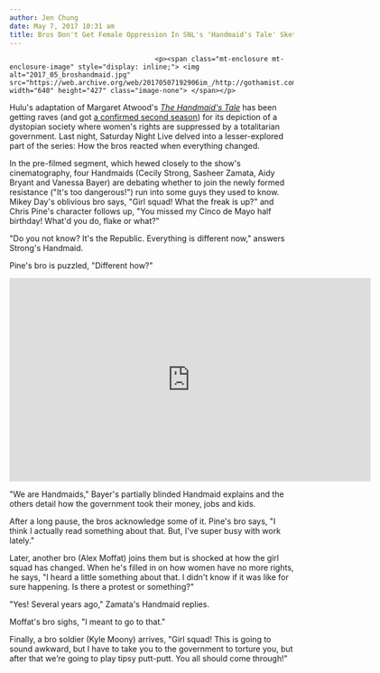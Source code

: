```yaml
---
author: Jen Chung
date: May 7, 2017 10:31 am
title: Bros Don't Get Female Oppression In SNL's 'Handmaid's Tale' Sketch
---
```


	
										<p><span class="mt-enclosure mt-enclosure-image" style="display: inline;"> <img alt="2017_05_broshandmaid.jpg" src="https://web.archive.org/web/20170507192906im_/http://gothamist.com/attachments/jen/2017_05_broshandmaid.jpg" width="640" height="427" class="image-none"> </span></p>

<p>Hulu&apos;s adaptation of Margaret Atwood&apos;s  <a href="https://web.archive.org/web/20170507192906/http://gothamist.com/2017/04/25/handmaids_tale_hulu.php"><em>The Handmaid&apos;s Tale</em></a> has been getting raves (and got <a href="https://web.archive.org/web/20170507192906/http://variety.com/2017/tv/news/the-handmaids-tale-renewed-season-2-hulu-1202407505/">a confirmed second season</a>) for its depiction of a dystopian society where women&apos;s rights are suppressed by a totalitarian government. Last night, Saturday Night Live delved into a lesser-explored part of the series: How the bros reacted when everything changed.</p>

<p>In the pre-filmed segment, which hewed closely to the show&apos;s cinematography, four Handmaids (Cecily Strong, Sasheer Zamata, Aidy Bryant and Vanessa Bayer) are debating whether to join the newly formed resistance (&quot;It&apos;s too dangerous!&quot;) run into some guys they used to know. Mikey Day&apos;s oblivious bro says, &quot;Girl squad! What the freak is up?&quot; and Chris Pine&apos;s character follows up, &quot;You missed my Cinco de Mayo half birthday! What&apos;d you do, flake or what?&quot;</p>

<p>&quot;Do you not know? It&apos;s the Republic. Everything is different now,&quot; answers Strong&apos;s Handmaid.</p>

<p>Pine&apos;s bro is puzzled, &quot;Different how?&quot;</p>

<p><iframe width="640" height="360" src="https://web.archive.org/web/20170507192906if_/https://www.youtube.com/embed/4ydHjbKaL5A" frameborder="0" allowfullscreen></iframe></p>

<p>&quot;We are Handmaids,&quot; Bayer&apos;s partially blinded Handmaid explains and the others detail how the government took their money, jobs and kids.</p>

<p>After a long pause, the bros acknowledge some of it. Pine&apos;s bro says, &quot;I think I actually read something about that. But, I&apos;ve super busy with work lately.&quot;</p>

<p>Later, another bro (Alex Moffat) joins them but is shocked at how the girl squad has changed. When he&apos;s filled in on how women have no more rights, he says, &quot;I heard a little something about that. I didn&apos;t know if it was like for sure happening. Is there a protest or something?&quot;</p>

<p>&quot;Yes! Several years ago,&quot; Zamata&apos;s Handmaid replies.</p>

<p>Moffat&apos;s bro sighs, &quot;I meant to go to that.&quot; </p>

<p>Finally, a bro soldier (Kyle Moony) arrives, &quot;Girl squad! This is going to sound awkward, but I have to take you to the government to torture you, but after that we&#x2019;re going to play tipsy putt-putt. You all should come through!&quot;</p>					
										
									
				